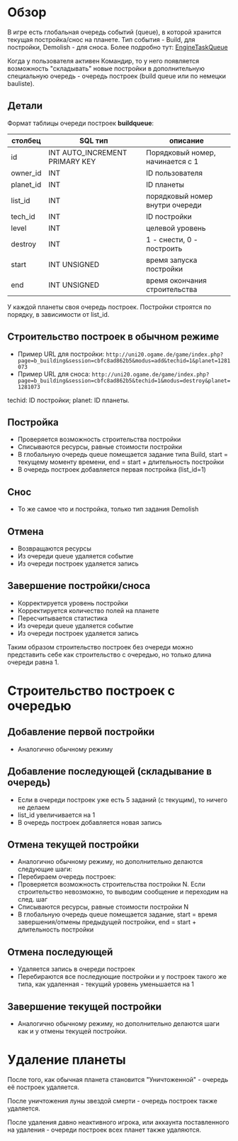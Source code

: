 # Обзор

В игре есть глобальная очередь событий (queue), в которой хранится текущая постройка/снос на планете.
Тип события - Build, для постройки, Demolish - для сноса.
Более подробно тут: [EngineTaskQueue](engine_task_queue.md)

Когда у пользователя активен Командир, то у него появляется возможность "складывать" новые постройки в дополнительную специальную очередь - очередь построек (build queue или по немецки bauliste).

## Детали

Формат таблицы очереди построек **buildqueue**:

| **столбец** | **SQL тип** | **описание** |
|---|---|---|
| id| INT AUTO_INCREMENT PRIMARY KEY| Порядковый номер, начинается с 1|
| owner_id | INT  | ID пользователя |
| planet_id | INT  | ID планеты |
| list_id | INT | порядковый номер внутри очереди |
| tech_id | INT | ID постройки |
| level | INT | целевой уровень |
| destroy | INT | 1 - снести, 0 - построить |
| start | INT UNSIGNED | время запуска постройки |
| end | INT UNSIGNED | время окончания строительства |

У каждой планеты своя очередь построек. Постройки строятся по порядку, в зависимости от list_id.

## Строительство построек в обычном режиме

- Пример URL для постройки: `http://uni20.ogame.de/game/index.php?page=b_building&session=cbfc8ad862b5&modus=add&techid=1&planet=1281073`
- Пример URL для сноса: `http://uni20.ogame.de/game/index.php?page=b_building&session=cbfc8ad862b5&techid=1&modus=destroy&planet=1281073`

techid: ID постройки; planet: ID планеты.

## Постройка

- Проверяется возможность строительства постройки
- Списываются ресурсы, равные стоимости постройки
- В глобальную очередь queue помещается задание типа Build, start = текущему моменту времени, end = start + длительность постройки
- В очередь построек добавляется первая постройка (list_id=1)

## Снос

- То же самое что и постройка, только тип задания Demolish

## Отмена

- Возвращаются ресурсы
- Из очереди queue удаляется событие
- Из очереди построек удаляется запись

## Завершение постройки/сноса

- Корректируется уровень постройки
- Корректируется количество полей на планете
- Пересчитывается статистика
- Из очереди queue удаляется событие
- Из очереди построек удаляется запись

Таким образом строительство построек без очереди можно представить себе как строительство с очередью, но только длина очереди равна 1.

# Строительство построек с очередью

## Добавление первой постройки

- Аналогично обычному режиму

## Добавление последующей (складывание в очередь)

- Если в очереди построек уже есть 5 заданий (с текущим), то ничего не делаем
- list_id увеличивается на 1
- В очередь построек добавляется новая запись

## Отмена текущей постройки

- Аналогично обычному режиму, но дополнительно делаются следующие шаги:
- Перебираем очередь построек:
- Проверяется возможность строительства постройки N. Если строительство невозможно, то выводим сообщение и переходим на след. шаг
- Списываются ресурсы, равные стоимости постройки N
- В глобальную очередь queue помещается задание, start = время завершения/отмены предыдущей постройки, end = start + длительность постройки

## Отмена последующей

- Удаляется запись в очереди построек
- Перебираются все последующие постройки и у построек такого же типа, как удаленная - текущий уровень уменьшается на 1

## Завершение текущей постройки

- Аналогично обычному режиму, но дополнительно делаются шаги как и у отмены текущей постройки.

# Удаление планеты

После того, как обычная планета становится "Уничтоженной" - очередь её построек удаляется.

После уничтожения луны звездой смерти - очередь построек также удаляется.

После удаления давно неактивного игрока, или аккаунта поставленного на удаления - очереди построек всех планет также удаляются.
